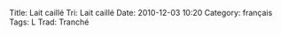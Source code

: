 Title: Lait caillé
 Tri: Lait caillé
 Date: 2010-12-03 10:20
 Category: français
 Tags: L
 Trad: Tranché
 
